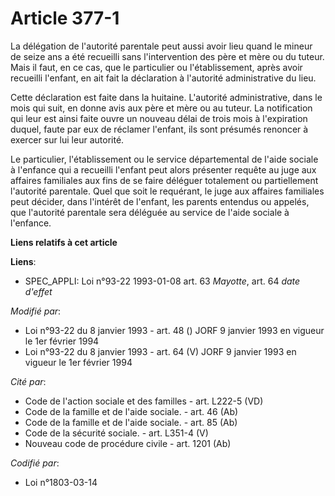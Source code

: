 # Article 377-1

La délégation de l'autorité parentale peut aussi avoir lieu quand le mineur de seize ans a été recueilli sans l'intervention
des père et mère ou du tuteur. Mais il faut, en ce cas, que le particulier ou l'établissement, après avoir recueilli
l'enfant, en ait fait la déclaration à l'autorité administrative du lieu.

Cette déclaration est faite dans la huitaine. L'autorité administrative, dans le mois qui suit, en donne avis aux père et
mère ou au tuteur. La notification qui leur est ainsi faite ouvre un nouveau délai de trois mois à l'expiration duquel, faute
par eux de réclamer l'enfant, ils sont présumés renoncer à exercer sur lui leur autorité.

Le particulier, l'établissement ou le service départemental de l'aide sociale à l'enfance qui a recueilli l'enfant peut alors
présenter requête au juge aux affaires familiales aux fins de se faire déléguer totalement ou partiellement l'autorité
parentale. Quel que soit le requérant, le juge aux affaires familiales peut décider, dans l'intérêt de l'enfant, les parents
entendus ou appelés, que l'autorité parentale sera déléguée au service de l'aide sociale à l'enfance.

**Liens relatifs à cet article**

**Liens**:

  - SPEC_APPLI: Loi n°93-22 1993-01-08 art. 63 *Mayotte*, art. 64 *date d'effet*

_Modifié par_:

  - Loi n°93-22 du 8 janvier 1993 - art. 48 () JORF 9 janvier 1993 en vigueur le 1er février 1994
  - Loi n°93-22 du 8 janvier 1993 - art. 64 (V) JORF 9 janvier 1993 en vigueur le 1er février 1994

_Cité par_:

  - Code de l'action sociale et des familles - art. L222-5 (VD)
  - Code de la famille et de l'aide sociale. - art. 46 (Ab)
  - Code de la famille et de l'aide sociale. - art. 85 (Ab)
  - Code de la sécurité sociale. - art. L351-4 (V)
  - Nouveau code de procédure civile - art. 1201 (Ab)

_Codifié par_:

  - Loi n°1803-03-14
